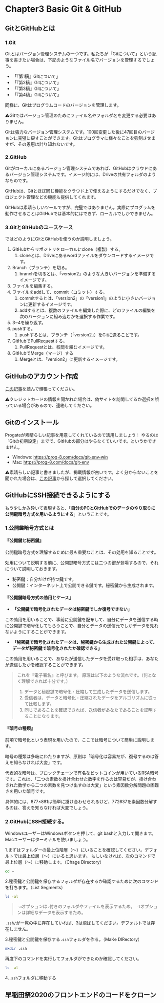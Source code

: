 # Chapter3 Basic Git & GitHub
## GitとGitHubとは
### 1.Git
Gitとはバージョン管理システムの一つです。私たちが「Gitについて」という記事を書きたい場合は、下記のようなファイル名でバージョンを管理するでしょう。
- 「『第1稿』Gitについて」
- 「『第2稿』Gitについて」
- 「『第3稿』Gitについて」
- 「『第4稿』Gitについて」

同様に、Gitはプログラムコードのバージョンを管理します。

:warning:Gitではバージョン管理のためにファイル名やフォルダ名を変更する必要はありません。

Gitは強力なバージョン管理システムです。100回変更した後に47回目のバージョンに完璧に戻すことができます。Gitはプログラマに様々なことを強制させますが、その恩恵は計り知れないです。


### 2.GitHub
Gitがローカルにあるバージョン管理システムであれば、GitHubはクラウドにあるバージョン管理システムです。イメージ的には、Driveの共有フォルダのようなものです。

GitHubは、Gitとほぼ同じ機能をクラウド上で使えるようにするだけでなく、プロジェクト管理などの機能も提供してくれます。

GitHubは素晴らしいツールですが、完璧ではありません。実際にプログラムを動作させることはGitHubでは基本的にはできず、ローカルでしかできません。

### 3.GitとGitHubのユースケース
ではどのようにGitとGitHubを使うのか説明しましょう。
1. GitHubからリポジトリをローカルにclone（複製）する。
    1. cloneとは、Driveにあるwordファイルをダウンロードするイメージです。
1. Branch（ブランチ）を切る。
    1. branchを切るとは、「version2」のような大きいバージョンを準備するイメージです。
1. ファイルを編集する。
1. ファイルをaddして、commit（コミット）する。
    1. commitするとは、「version2」の「version1」のように小さいバージョンに更新するイメージです。
    2. addするとは、複数のファイルを編集した際に、どのファイルの編集を次のバージョンに組み込むかを選択する作業です。
1. 3~4を繰り返す。
1. pushする。
    1. pushするとは、ブランチ（「version2」）をGitに送ることです。
1. GitHubでPullRequestする。
    1. PullRequestとは、校閲を頼むイメージです。
1. GitHubでMerge（マージ）する
    1. Mergeとは、「version2」に更新するイメージです。



## GitHubのアカウント作成
[この記事](https://qiita.com/ayatokura/items/9eabb7ae20752e6dc79d)を読んで頑張ってください。

:warning:クレジットカードの情報を聞かれた場合は、偽サイトを訪問してるか選択を誤っている場合があるので、連絡してください。

## Gitのインストール
Progateが素晴らしい記事を用意してくれているので活用しましょう！
やるのは「Gitの初期設定」までで、GitHubの部分はやらなくていいです。というかできません。
- Windows: https://prog-8.com/docs/git-env-win
- Mac: https://prog-8.com/docs/git-env

:warning:素晴らしい記事と書きましたが、掲載情報が古いです。よく分からないことを聞かれた場合は、[この記事](https://www.curict.com/item/60/60bfe0e.html)から探して選択してください。

## GitHubにSSH接続できるようにする
もう少しかみ砕いて表現すると、「**自分のPCとGitHubでのデータのやり取りに公開鍵暗号方式を用いるようにする**」ということです。
### 1.公開鍵暗号方式とは
#### 『公開鍵と秘密鍵』
公開鍵暗号方式を理解するために最も重要なことは、その効用を知ることです。

効用について説明する前に、公開鍵暗号方式には二つの鍵が登場するので、それについて説明しておきます。
- 秘密鍵：自分だけが持つ鍵です。
- 公開鍵：インターネット上で公開できる鍵です。秘密鍵から生成されます。

#### 『公開鍵暗号方式の効用とケース』
- __「公開鍵で暗号化されたデータは秘密鍵でしか復号できない」__

この効用を用いることで、事前に公開鍵を配布して、自分にデータを送信する時に公開鍵で暗号化してもらうことで、自分とデータの送信元でしかデータを見れないようにすることができます。

- __「秘密鍵で暗号化されたデータは、秘密鍵から生成された公開鍵によって、データが秘密鍵で暗号化されたか確認できる」__

この効用を用いることで、あなたが送信したデータを受け取った相手は、あなたが送信したかを確認することができます。
> これを『電子署名』と呼びます。
> 原理は以下のような流れです。（何となく理解できれば十分です。）
> 1. データと秘密鍵で暗号化・圧縮して生成したデータを送信します。
> 2. 受信者は、データと暗号化・圧縮されたデータをアルゴリズムに従って比較します。
> 3. 同じであることを確認できれば、送信者があなたであることを証明することになります。

#### 『暗号の種類』
前項で暗号化という表現を用いたので、ここでは暗号について簡単に説明します。

暗号の種類は多岐にわたりますが、原則は「暗号化は容易だが、復号するのは答えを知らなければ大変」です。

代表的な暗号は、ブロックチェーンで有名なビットコインが用いているRSA暗号です。これは、「二つの素数を掛け合わせた数字を作るのは容易だが、掛け合わされた数学から二つの素数を見つけ出すのは大変」という素因数分解問題の困難さを用いた暗号です。

具体的には、877×881は簡単に掛け合わせられるけど、772637を素因数分解するのは、答えを知らなければ大変でしょう。

### 2.GitHubにSSH接続する。
WindowsユーザーはWindowsボタンを押して、git bashと入力して開きます。Macユーザーはターミナルを使いましょう。

1.まずはフォルダーの最上位階層（～）にいることを確認してください。デフォルトでは最上位層（～）にいると思います。
もしいなければ、次のコマンドで最上位層（～）に移動します。（Chage Directory）
```bash
cd ~
```

2.秘密鍵と公開鍵を保存するフォルダが存在するか確認するために次のコマンドを打ちます。（List Segments）
```bash
ls -al
```
> `-a`オプションは`.`付きのフォルダやファイルを表示するため。
> `-l`オプションは詳細なデータを表示するため。

`.ssh/`が一覧の中に存在していれば、3は飛ばしてください。デフォルトでは存在しません。

3.秘密鍵と公開鍵を保存する`.ssh`フォルダを作る。（MaKe DIRectory）
```bash
mkdir .ssh
```
再度下のコマンドを実行してフォルダができたのか確認してください。
```bash
ls -al
```

4.`.ssh`フォルダに移動する


## 早稲田祭2020のフロントエンドのコードをクローン
